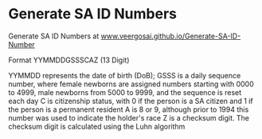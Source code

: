 # Generate SA ID Numbers
Generate SA ID Numbers at www.veergosai.github.io/Generate-SA-ID-Number

Format YYMMDDGSSSCAZ (13 Digit)

YYMMDD represents the date of birth (DoB);
GSSS is a daily sequence number, where female newborns are assigned numbers starting with 0000 to 4999, male newborns from 5000 to 9999, and the sequence is reset each day
C is citizenship status, with 0 if the person is a SA citizen and 1 if the person is a permanent resident
A is 8 or 9, although prior to 1994 this number was used to indicate the holder's race
Z is a checksum digit.
The checksum digit is calculated using the Luhn algorithm
